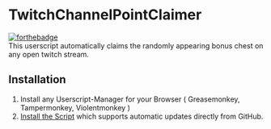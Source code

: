 # TwitchChannelPointClaimer
[![forthebadge](https://forthebadge.com/images/badges/made-with-javascript.svg)](https://forthebadge.com)  
This userscript automatically claims the randomly appearing bonus chest on any open twitch stream.

## Installation
1. Install any Userscript-Manager for your Browser ( Greasemonkey, Tampermonkey, Violentmonkey )
2. [Install the Script](https://github.com/IceQ1337/TwitchChannelPointClaimer/raw/master/TwitchChannelPointClaimer.user.js) which supports automatic updates directly from GitHub.
